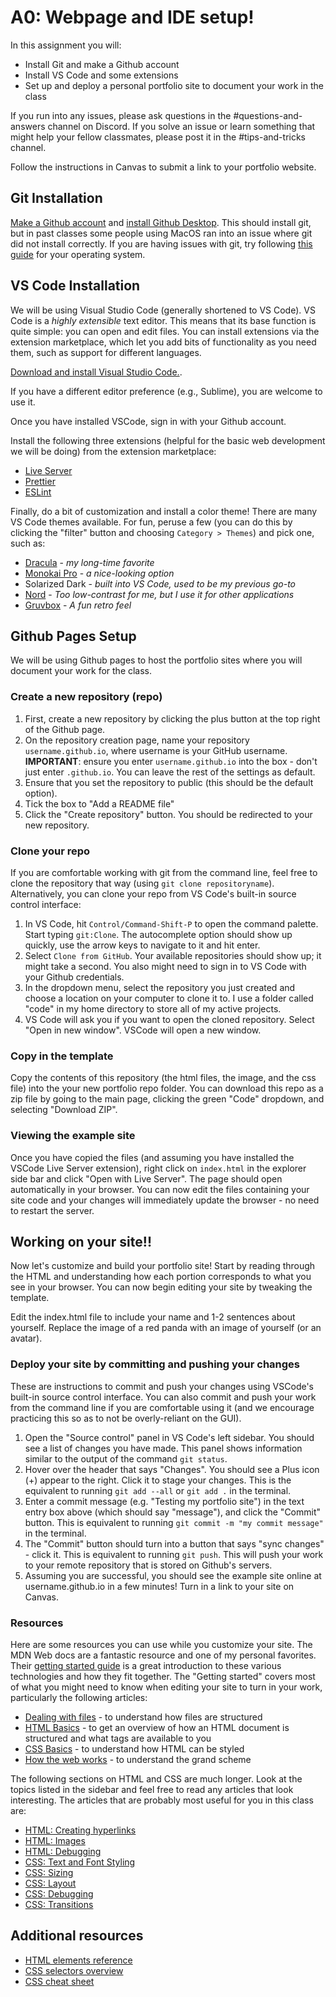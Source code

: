 # A0: Webpage and IDE setup!

In this assignment you will:

- Install Git and make a Github account
- Install VS Code and some extensions
- Set up and deploy a personal portfolio site to document your work in the class

If you run into any issues, please ask questions in the #questions-and-answers
channel on Discord. If you solve an issue or learn something that might help
your fellow classmates, please post it in the #tips-and-tricks channel.

Follow the instructions in Canvas to submit a link to your portfolio website.

## Git Installation

[Make a Github account](https://github.com/) and
[install Github Desktop](https://desktop.github.com/). This should install git,
but in past classes some people using MacOS ran into an issue where git did not
install correctly. If you are having issues with git, try following
[this guide](https://github.com/git-guides/install-git) for your operating
system.

## VS Code Installation

We will be using Visual Studio Code (generally shortened to VS Code). VS Code is
a _highly extensible_ text editor. This means that its base function is quite
simple: you can open and edit files. You can install extensions via the
extension marketplace, which let you add bits of functionality as you need them,
such as support for different languages.

[Download and install Visual Studio Code.](https://code.visualstudio.com/).

If you have a different editor preference (e.g., Sublime), you are welcome to
use it.

Once you have installed VSCode, sign in with your Github account.

Install the following three extensions (helpful for the basic web development we
will be doing) from the extension marketplace:

- [Live Server](https://marketplace.visualstudio.com/items?itemName=ritwickdey.LiveServer)
- [Prettier](https://marketplace.visualstudio.com/items?itemName=esbenp.prettier-vscode)
- [ESLint](https://marketplace.visualstudio.com/items?itemName=dbaeumer.vscode-eslint)

Finally, do a bit of customization and install a color theme! There are many VS
Code themes available. For fun, peruse a few (you can do this by clicking the
"filter" button and choosing `Category > Themes`) and pick one, such as:

- [Dracula](https://marketplace.visualstudio.com/items?itemName=dracula-theme.theme-dracula) -
  _my long-time favorite_
- [Monokai Pro](https://marketplace.visualstudio.com/items?itemName=monokai.theme-monokai-pro-vscode) -
  _a nice-looking option_
- Solarized Dark - _built into VS Code, used to be my previous go-to_
- [Nord](https://marketplace.visualstudio.com/items?itemName=arcticicestudio.nord-visual-studio-code) -
  _Too low-contrast for me, but I use it for other applications_
- [Gruvbox](https://marketplace.visualstudio.com/items?itemName=jdinhlife.gruvbox) -
  _A fun retro feel_

## Github Pages Setup

We will be using Github pages to host the portfolio sites where you will
document your work for the class.

### Create a new repository (repo)

1. First, create a new repository by clicking the plus button at the top right
   of the Github page.
2. On the repository creation page, name your repository `username.github.io`,
   where username is your GitHub username. **IMPORTANT**: ensure you enter
   `username.github.io` into the box - don't just enter `.github.io`. You can
   leave the rest of the settings as default.
3. Ensure that you set the repository to public (this should be the default
   option).
4. Tick the box to "Add a README file"
5. Click the "Create repository" button. You should be redirected to your new
   repository.

### Clone your repo

If you are comfortable working with git from the command line, feel free to
clone the repository that way (using `git clone repositoryname`). Alternatively,
you can clone your repo from VS Code's built-in source control interface:

1. In VS Code, hit `Control/Command-Shift-P` to open the command palette. Start
   typing `git:Clone`. The autocomplete option should show up quickly, use the
   arrow keys to navigate to it and hit enter.
2. Select `Clone from GitHub`. Your available repositories should show up; it
   might take a second. You also might need to sign in to VS Code with your
   Github credentials.
3. In the dropdown menu, select the repository you just created and choose a
   location on your computer to clone it to. I use a folder called "code" in my
   home directory to store all of my active projects.
4. VS Code will ask you if you want to open the cloned repository. Select "Open
   in new window". VSCode will open a new window.

### Copy in the template

Copy the contents of this repository (the html files, the image, and the css file) into the your new portfolio repo
folder. You can download this repo as a zip file by going to the main page,
clicking the green "Code" dropdown, and selecting "Download ZIP".

### Viewing the example site

Once you have copied the files (and assuming you have installed the VSCode Live
Server extension), right click on `index.html` in the explorer side bar and
click "Open with Live Server". The page should open automatically in your
browser. You can now edit the files containing your site code and your changes
will immediately update the browser - no need to restart the server.

## Working on your site!!

Now let's customize and build your portfolio site! Start by reading through the
HTML and understanding how each portion corresponds to what you see in your
browser. You can now begin editing your site by tweaking the template.

Edit the index.html file to include your name and 1-2 sentences about yourself.
Replace the image of a red panda with an image of yourself (or an avatar).

### Deploy your site by committing and pushing your changes

These are instructions to commit and push your changes using VSCode's built-in
source control interface. You can also commit and push your work from the
command line if you are comfortable using it (and we encourage practicing this
so as to not be overly-reliant on the GUI).

1. Open the "Source control" panel in VS Code's left sidebar. You should see a
   list of changes you have made. This panel shows information similar to the
   output of the command `git status`.
2. Hover over the header that says "Changes". You should see a Plus icon (+)
   appear to the right. Click it to stage your changes. This is the equivalent
   to running `git add --all` or `git add .` in the terminal.
3. Enter a commit message (e.g. "Testing my portfolio site") in the text entry
   box above (which should say "message"), and click the "Commit" button. This
   is equivalent to running `git commit -m "my commit message"` in the terminal.
4. The "Commit" button should turn into a button that says "sync changes" -
   click it. This is equivalent to running `git push`. This will push your work
   to your remote repository that is stored on Github's servers.
5. Assuming you are successful, you should see the example site online at
   username.github.io in a few minutes! Turn in a link to your site on Canvas.

### Resources

Here are some resources you can use while you customize your site. The MDN Web
docs are a fantastic resource and one of my personal favorites. Their
[getting started guide](https://developer.mozilla.org/en-US/docs/Learn/Getting_started_with_the_web)
is a great introduction to these various technologies and how they fit together.
The "Getting started" covers most of what you might need to know when editing
your site to turn in your work, particularly the following articles:

- [Dealing with files](https://developer.mozilla.org/en-US/docs/Learn/Getting_started_with_the_web/Dealing_with_files) -
  to understand how files are structured
- [HTML Basics](https://developer.mozilla.org/en-US/docs/Learn/Getting_started_with_the_web/HTML_basics) -
  to get an overview of how an HTML document is structured and what tags are
  available to you
- [CSS Basics](https://developer.mozilla.org/en-US/docs/Learn/Getting_started_with_the_web/CSS_basics) -
  to understand how HTML can be styled
- [How the web works](https://developer.mozilla.org/en-US/docs/Learn/Getting_started_with_the_web/How_the_Web_works) -
  to understand the grand scheme

The following sections on HTML and CSS are much longer. Look at the topics
listed in the sidebar and feel free to read any articles that look interesting.
The articles that are probably most useful for you in this class are:

- [HTML: Creating hyperlinks](https://developer.mozilla.org/en-US/docs/Learn/HTML/Introduction_to_HTML/Creating_hyperlinks)
- [HTML: Images](https://developer.mozilla.org/en-US/docs/Learn/HTML/Multimedia_and_embedding/Images_in_HTML)
- [HTML: Debugging](https://developer.mozilla.org/en-US/docs/Learn/HTML/Introduction_to_HTML/Debugging_HTML)
- [CSS: Text and Font Styling](https://developer.mozilla.org/en-US/docs/Learn/CSS/Styling_text/Fundamentals)
- [CSS: Sizing](https://developer.mozilla.org/en-US/docs/Learn/CSS/Building_blocks/Sizing_items_in_CSS)
- [CSS: Layout](https://developer.mozilla.org/en-US/docs/Learn/CSS/CSS_layout/Introduction)
- [CSS: Debugging](https://developer.mozilla.org/en-US/docs/Learn/CSS/Building_blocks/Debugging_CSS)
- [CSS: Transitions](https://developer.mozilla.org/en-US/docs/Web/CSS/CSS_Transitions/Using_CSS_transitions)

## Additional resources

- [HTML elements reference](https://developer.mozilla.org/en-US/docs/Web/HTML/Element)
- [CSS selectors overview](https://developer.mozilla.org/en-US/docs/Learn/CSS/Building_blocks/Selectors)
- [CSS cheat sheet](https://websitesetup.org/wp-content/uploads/2019/11/wsu-css-cheat-sheet-gdocs.pdf)
